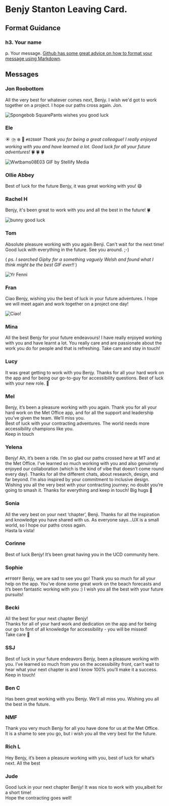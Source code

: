 # Benjy Stanton Leaving Card.

## Format Guidance
### h3. Your name
p. Your message. [Github has some great advice on how to format your message using Markdown](https://docs.github.com/en/get-started/writing-on-github/getting-started-with-writing-and-formatting-on-github/basic-writing-and-formatting-syntax).

## Messages

### Jon Roobottom
All the very best for whatever comes next, Benjy. I wish we'd got to work together on a project. I hope our paths cross again. Jon.

![Spongebob SquarePants wishes you good luck](https://media.giphy.com/media/j1Xyt3DHfJcmk/giphy.gif)

### Ele
:sunny: :cloud_with_lightning_and_rain:	:snowflake: :rainbow:
`#028A0F` *Thank you for being a great colleague! I really enjoyed working with you and have learned a lot. Good luck for all your future adventures!* :four_leaf_clover: :four_leaf_clover: :four_leaf_clover:

![Wwtbams08E03 GIF by Stellify Media](https://media4.giphy.com/media/hsRzOoZ9iEKTjSTTyF/giphy.gif)


### Ollie Abbey
Best of luck for the future Benjy, it was great working with you! :smile:

### Rachel H
Benjy, it's been great to work with you and all the best in the future! :four_leaf_clover:

![bunny good luck](https://media.giphy.com/media/cMnt7i2RykmpW/giphy.gif)

### Tom
Absolute pleasure working with you again Benji. Can't wait for the next time! Good luck with everything in the future. See you around. ;-)

( *ps. I searched Giphy for a something vaguely Welsh and found what I think might be the best GIF ever!!* )

![Yr Fenni](https://media.giphy.com/media/uFOaiIPaQe8UvJ1UxS/giphy.gif)

### Fran
Ciao Benjy, wishing you the best of luck in your future adventures. I hope we will meet again and work together on a project one day!

![Ciao!](https://media.tenor.com/_0SyvC_r2XAAAAAC/hi-hello.gif)

### Mina
All the best Benjy for your future endeavours! I have really enjoyed working with you and have learnt a lot. You really care and are passionate about the work you do for people and that is refreshing. Take care and stay in touch!

### Lucy
It was great getting to work with you Benjy. Thanks for all your hard work on the app and for being our go-to-guy for accessibility questions. Best of luck with your new role. :slightly_smiling_face:

### Mel
Benjy, it’s been a pleasure working with you again. Thank you for all your hard work on the Met Office app, and for all the support and leadership you’ve given the team. We’ll miss you.<br>
Best of luck with your contracting adventures. The world needs more accessibility champions like you.<br>
Keep in touch

### Yelena
Benjy! Ah, it’s been a ride. I’m so glad our paths crossed here at MT and at the Met Office. I’ve learned so much working with you and also genuinely enjoyed our collaboration (which is the kind of vibe that doesn’t come round every day). Thanks for all the different chats, about research, design, and far beyond. I’m also inspired by your commitment to inclusive design. Wishing you all the very best with your contracting journey; no doubt you’re going to smash it. Thanks for everything and keep in touch! Big hugs :green_heart:

### Sonia
All the very best on your next ‘chapter’, Benji. Thanks for all the inspiration and knowledge you have shared with us. As everyone says…UX is a small world, so I hope our paths cross again.<br>
Hasta la vista!

### Corinne
Best of luck Benjy! It’s been great having you in the UCD community here.

### Sophie
`#FF00FF` Benjy, we are sad to see you go! Thank you so much for all your help on the app. You’ve done some great work on the beach forecasts and it’s been fantastic working with you :) I wish you all the best with your future pursuits!

### Becki
All the best for your next chapter Benjy!<br>
Thanks for all of your hard work and dedication on the app and for being our go to font of all knowledge for accessibility - you will be missed!<br>
Take care :slightly_smiling_face:

### SSJ
Best of luck in your future endeavors Benjy, been a pleasure working with you. I’ve learned so much from you on the accessibility front, can’t wait to hear what your next chapter is and I know 100% you’ll make it a success. Keep in touch!

### Ben C
Has been great working with you Benjy. We'll all miss you. Wishing you all the best in the future.

### NMF
Thank you very much Benjy for all you have done for us at the Met Office.<br>
It is a shame to see you go, but i wish you all the very best for the future.

### Rich L
Hey Benjy, it’s been a pleasure working with you, best of luck for what’s next. All the best

### Jude
Good luck in your next chapter Benjy!  It was nice to work with you,albeit for a short time!<br>
Hope the contracting goes well!
